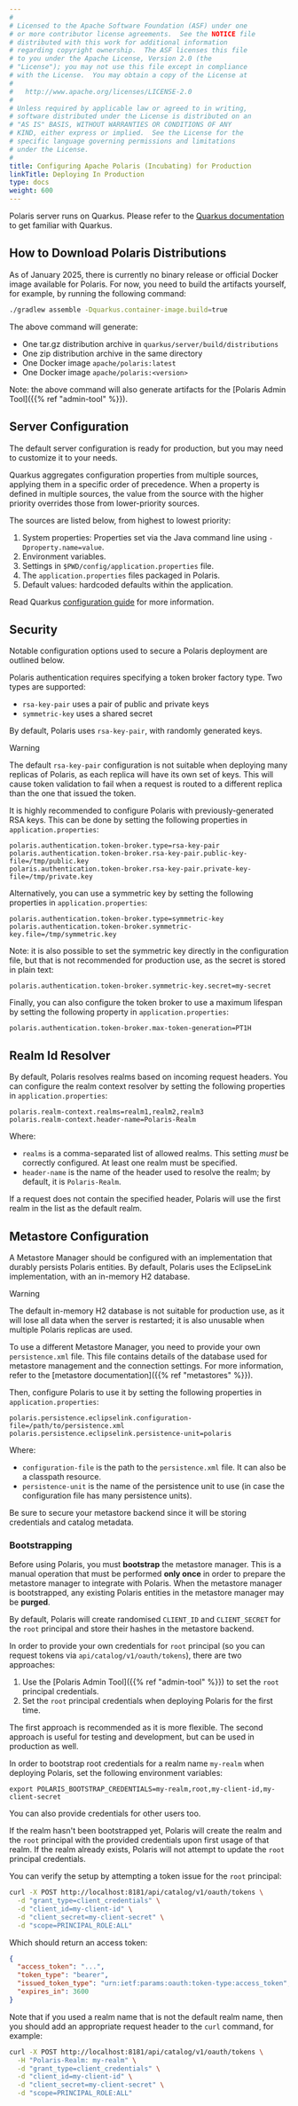 ```yaml
---
#
# Licensed to the Apache Software Foundation (ASF) under one
# or more contributor license agreements.  See the NOTICE file
# distributed with this work for additional information
# regarding copyright ownership.  The ASF licenses this file
# to you under the Apache License, Version 2.0 (the
# "License"); you may not use this file except in compliance
# with the License.  You may obtain a copy of the License at
#
#   http://www.apache.org/licenses/LICENSE-2.0
#
# Unless required by applicable law or agreed to in writing,
# software distributed under the License is distributed on an
# "AS IS" BASIS, WITHOUT WARRANTIES OR CONDITIONS OF ANY
# KIND, either express or implied.  See the License for the
# specific language governing permissions and limitations
# under the License.
#
title: Configuring Apache Polaris (Incubating) for Production
linkTitle: Deploying In Production
type: docs
weight: 600
---
```


Polaris server runs on Quarkus. Please refer to the [Quarkus
documentation](https://quarkus.io/guides/) to get familiar with Quarkus.

## How to Download Polaris Distributions

As of January 2025, there is currently no binary release or official Docker image available for
Polaris. For now, you need to build the artifacts yourself, for example, by running the following
command:

```bash
./gradlew assemble -Dquarkus.container-image.build=true
```

The above command will generate:

- One tar.gz distribution archive in `quarkus/server/build/distributions`
- One zip distribution archive in the same directory
- One Docker image `apache/polaris:latest`
- One Docker image `apache/polaris:<version>`

Note: the above command will also generate artifacts for the [Polaris Admin Tool]({{% ref
"admin-tool" %}}).

## Server Configuration

The default server configuration is ready for production, but you may need to customize it to your
needs. 

Quarkus aggregates configuration properties from multiple sources, applying them in a specific order
of precedence. When a property is defined in multiple sources, the value from the source with the
higher priority overrides those from lower-priority sources.

The sources are listed below, from highest to lowest priority:

1. System properties: Properties set via the Java command line using `-Dproperty.name=value`.
2. Environment variables.
3. Settings in `$PWD/config/application.properties` file.
4. The `application.properties` files packaged in Polaris.
5. Default values: hardcoded defaults within the application.

Read Quarkus [configuration guide](https://quarkus.io/guides/config) for more information.

## Security

Notable configuration options used to secure a Polaris deployment are outlined below.

Polaris authentication requires specifying a token broker factory type. Two types are supported:

- `rsa-key-pair` uses a pair of public and private keys
- `symmetric-key` uses a shared secret

By default, Polaris uses `rsa-key-pair`, with randomly generated keys. 

> [!WARNING]  
> The default `rsa-key-pair` configuration is not suitable when deploying many replicas of Polaris,
> as each replica will have its own set of keys. This will cause token validation to fail when a
> request is routed to a different replica than the one that issued the token.

It is highly recommended to configure Polaris with previously-generated RSA keys. This can be done
by setting the following properties in `application.properties`:

```properties
polaris.authentication.token-broker.type=rsa-key-pair
polaris.authentication.token-broker.rsa-key-pair.public-key-file=/tmp/public.key
polaris.authentication.token-broker.rsa-key-pair.private-key-file=/tmp/private.key
```

Alternatively, you can use a symmetric key by setting the following properties in
`application.properties`:

```properties
polaris.authentication.token-broker.type=symmetric-key
polaris.authentication.token-broker.symmetric-key.file=/tmp/symmetric.key
```

Note: it is also possible to set the symmetric key directly in the configuration file, but that is
not recommended for production use, as the secret is stored in plain text:

```properties
polaris.authentication.token-broker.symmetric-key.secret=my-secret
```

Finally, you can also configure the token broker to use a maximum lifespan by setting the following
property in `application.properties`:

```properties
polaris.authentication.token-broker.max-token-generation=PT1H
```

## Realm Id Resolver

By default, Polaris resolves realms based on incoming request headers. You can configure the realm
context resolver by setting the following properties in `application.properties`:

```properties
polaris.realm-context.realms=realm1,realm2,realm3
polaris.realm-context.header-name=Polaris-Realm
```

Where:

- `realms` is a comma-separated list of allowed realms. This setting _must_ be correctly configured.
  At least one realm must be specified.
- `header-name` is the name of the header used to resolve the realm; by default, it is
  `Polaris-Realm`.

If a request does not contain the specified header, Polaris will use the first realm in the list as
the default realm.

## Metastore Configuration

A Metastore Manager should be configured with an implementation that durably persists Polaris
entities. By default, Polaris uses the EclipseLink implementation, with an in-memory H2 database.

> [!WARNING]
> The default in-memory H2 database is not suitable for production use, as it will lose all data
> when the server is restarted; it is also unusable when multiple Polaris replicas are used.

To use a different Metastore Manager, you need to provide your own `persistence.xml` file. This file
contains details of the database used for metastore management and the connection settings. For more
information, refer to the [metastore documentation]({{% ref "metastores" %}}).

Then, configure Polaris to use it by setting the following properties in `application.properties`:

```properties
polaris.persistence.eclipselink.configuration-file=/path/to/persistence.xml
polaris.persistence.eclipselink.persistence-unit=polaris
```

Where:

- `configuration-file` is the path to the `persistence.xml` file. It can also be a classpath
  resource.
- `persistence-unit` is the name of the persistence unit to use (in case the configuration file
  has many persistence units).

Be sure to secure your metastore backend since it will be storing credentials and catalog metadata.

### Bootstrapping

Before using Polaris, you must **bootstrap** the metastore manager. This is a manual operation that
must be performed **only once** in order to prepare the metastore manager to integrate with Polaris.
When the metastore manager is bootstrapped, any existing Polaris entities in the metastore manager
may be **purged**.

By default, Polaris will create randomised `CLIENT_ID` and `CLIENT_SECRET` for the `root` principal
and store their hashes in the metastore backend. 

In order to provide your own credentials for `root` principal (so you can request tokens via
`api/catalog/v1/oauth/tokens`), there are two approaches:

1. Use the [Polaris Admin Tool]({{% ref "admin-tool" %}}) to set the `root` principal credentials.
2. Set the `root` principal credentials when deploying Polaris for the first time.

The first approach is recommended as it is more flexible. The second approach is useful for testing
and development, but can be used in production as well.

In order to bootstrap root credentials for a realm name `my-realm` when deploying Polaris, set the
following environment variables:

```
export POLARIS_BOOTSTRAP_CREDENTIALS=my-realm,root,my-client-id,my-client-secret
```

You can also provide credentials for other users too.

If the realm hasn't been bootstrapped yet, Polaris will create the realm and the `root` principal
with the provided credentials upon first usage of that realm. If the realm already exists, Polaris
will not attempt to update the `root` principal credentials.

You can verify the setup by attempting a token issue for the `root` principal:

```bash
curl -X POST http://localhost:8181/api/catalog/v1/oauth/tokens \
  -d "grant_type=client_credentials" \
  -d "client_id=my-client-id" \
  -d "client_secret=my-client-secret" \
  -d "scope=PRINCIPAL_ROLE:ALL"
```

Which should return an access token:

```json
{
  "access_token": "...",
  "token_type": "bearer",
  "issued_token_type": "urn:ietf:params:oauth:token-type:access_token",
  "expires_in": 3600
}
```

Note that if you used a realm name that is not the default realm name, then you should add an
appropriate request header to the `curl` command, for example:

```bash
curl -X POST http://localhost:8181/api/catalog/v1/oauth/tokens \
  -H "Polaris-Realm: my-realm" \
  -d "grant_type=client_credentials" \
  -d "client_id=my-client-id" \
  -d "client_secret=my-client-secret" \
  -d "scope=PRINCIPAL_ROLE:ALL"
```
